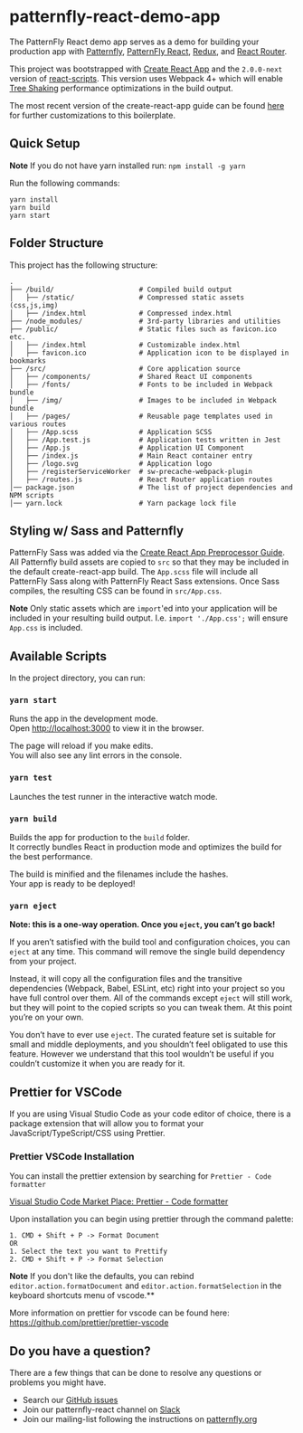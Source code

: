 # patternfly-react-demo-app

The PatternFly React demo app serves as a demo for building your production app with [Patternfly](https://github.com/patternfly/patternfly), [PatternFly React](https://github.com/patternfly/patternfly-react), [Redux](https://github.com/reactjs/redux), and [React Router](https://github.com/ReactTraining/react-router).

This project was bootstrapped with [Create React App](https://github.com/facebookincubator/create-react-app) and the `2.0.0-next` version of [react-scripts](https://github.com/facebook/create-react-app/tree/next/packages/react-scripts). This version uses Webpack 4+ which will enable [Tree Shaking](https://webpack.js.org/guides/tree-shaking/) performance optimizations in the build output.

The most recent version of the create-react-app guide can be found [here](https://github.com/facebookincubator/create-react-app#user-guide) for further customizations to this boilerplate.

## Quick Setup

**Note** If you do not have yarn installed run: `npm install -g yarn`

Run the following commands:

```
yarn install
yarn build
yarn start
```

## Folder Structure

This project has the following structure:

```shell
.
├── /build/                     # Compiled build output
│   ├── /static/                # Compressed static assets (css,js,img)
│   ├── /index.html             # Compressed index.html
├── /node_modules/              # 3rd-party libraries and utilities
├── /public/                    # Static files such as favicon.ico etc.
│   ├── /index.html             # Customizable index.html
│   ├── favicon.ico             # Application icon to be displayed in bookmarks
├── /src/                       # Core application source
│   ├── /components/            # Shared React UI components
│   ├── /fonts/                 # Fonts to be included in Webpack bundle
│   ├── /img/                   # Images to be included in Webpack bundle
│   ├── /pages/                 # Reusable page templates used in various routes
│   ├── /App.scss               # Application SCSS
│   ├── /App.test.js            # Application tests written in Jest
│   ├── /App.js                 # Application UI Component
│   ├── /index.js               # Main React container entry
│   ├── /logo.svg               # Application logo
│   ├── /registerServiceWorker  # sw-precache-webpack-plugin
│   ├── /routes.js              # React Router application routes
│── package.json                # The list of project dependencies and NPM scripts
│── yarn.lock                   # Yarn package lock file
```

## Styling w/ Sass and Patternfly

PatternFly Sass was added via the [Create React App Preprocessor Guide](https://github.com/facebookincubator/create-react-app/blob/master/packages/react-scripts/template/README.md#adding-a-css-preprocessor-sass-less-etc). All Patternfly build assets are copied to `src` so that they may be included in the default
create-react-app build. The `App.scss` file will include all PatternFly Sass along with PatternFly React Sass extensions. Once Sass compiles, the resulting CSS can be found in `src/App.css`.

**Note** Only static assets which are `import`'ed into your application will be included in your resulting build output. I.e. `import './App.css';` will ensure `App.css` is included.

## Available Scripts

In the project directory, you can run:

### `yarn start`

Runs the app in the development mode.<br>
Open [http://localhost:3000](http://localhost:3000) to view it in the browser.

The page will reload if you make edits.<br>
You will also see any lint errors in the console.

### `yarn test`

Launches the test runner in the interactive watch mode.<br>

### `yarn build`

Builds the app for production to the `build` folder.<br>
It correctly bundles React in production mode and optimizes the build for the best performance.

The build is minified and the filenames include the hashes.<br>
Your app is ready to be deployed!

### `yarn eject`

**Note: this is a one-way operation. Once you `eject`, you can’t go back!**

If you aren’t satisfied with the build tool and configuration choices, you can `eject` at any time. This command will remove the single build dependency from your project.

Instead, it will copy all the configuration files and the transitive dependencies (Webpack, Babel, ESLint, etc) right into your project so you have full control over them. All of the commands except `eject` will still work, but they will point to the copied scripts so you can tweak them. At this point you’re on your own.

You don’t have to ever use `eject`. The curated feature set is suitable for small and middle deployments, and you shouldn’t feel obligated to use this feature. However we understand that this tool wouldn’t be useful if you couldn’t customize it when you are ready for it.

## Prettier for VSCode

If you are using Visual Studio Code as your code editor of choice, there is a package extension that will allow you to format your JavaScript/TypeScript/CSS using Prettier.

### Prettier VSCode Installation

You can install the prettier extension by searching for `Prettier - Code formatter`

[Visual Studio Code Market Place: Prettier - Code formatter](https://marketplace.visualstudio.com/items?itemName=esbenp.prettier-vscode)

Upon installation you can begin using prettier through the command palette:

```
1. CMD + Shift + P -> Format Document
OR
1. Select the text you want to Prettify
2. CMD + Shift + P -> Format Selection
```

**Note** If you don't like the defaults, you can rebind `editor.action.formatDocument` and `editor.action.formatSelection` in the keyboard shortcuts menu of vscode.\*\*

More information on prettier for vscode can be found here: https://github.com/prettier/prettier-vscode

## Do you have a question?

There are a few things that can be done to resolve any questions or problems you might have.

- Search our [GitHub issues](https://github.com/patternfly/patternfly-react/issues)
- Join our patternfly-react channel on [Slack](http://slack.patternfly.org)
- Join our mailing-list following the instructions on [patternfly.org](http://www.patternfly.org/get-started/community/)
